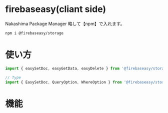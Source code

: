 # firebaseasy(cliant side)

Nakashima Package Manager
略して【npm】で入れます。

```bash
npm i @firebaseasy/storage
```

# 使い方

```js
import { easySetDoc, easyGetData, easyDelete } from '@firebaseasy/storage'

// Type
import { EasySetDoc, QueryOption, WhereOption } from '@firebaseasy/storage'
```

# 機能
